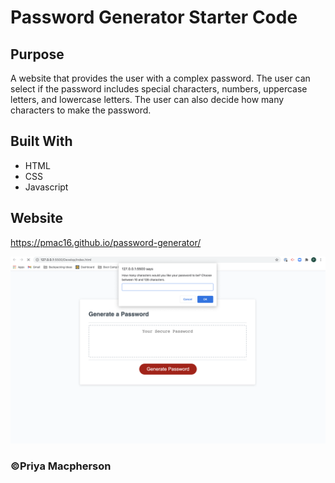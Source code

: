 # Password Generator Starter Code

## Purpose
A website that provides the user with a complex password. The user can select if the password includes special characters, numbers, uppercase letters, and lowercase letters. The user can also decide how many characters to make the password. 

## Built With
* HTML
* CSS
* Javascript

## Website
https://pmac16.github.io/password-generator/

![Screenshot of Deployed Site](./ScreenShot.png)


### ©️Priya Macpherson